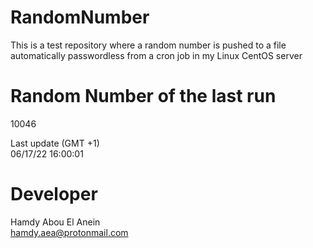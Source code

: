 # RandomNumber    
This is a test repository where a random number is pushed to a file automatically passwordless from a cron job in my Linux CentOS server    
# Random Number of the last run   
10046
      
Last update (GMT +1)    
06/17/22 16:00:01
# Developer    
Hamdy Abou El Anein   
hamdy.aea@protonmail.com
